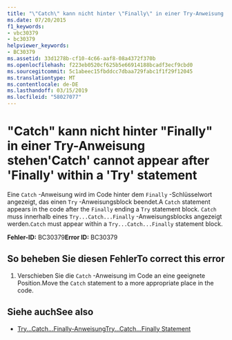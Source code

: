 ```yaml
---
title: "\"Catch\" kann nicht hinter \"Finally\" in einer Try-Anweisung stehen"
ms.date: 07/20/2015
f1_keywords:
- vbc30379
- bc30379
helpviewer_keywords:
- BC30379
ms.assetid: 33d1278b-cf10-4c66-aaf8-08a4372f370b
ms.openlocfilehash: f223eb0520cf625b5e66914188bcadf3ecf9cbd0
ms.sourcegitcommit: 5c1abeec15fbddcc7dbaa729fabc1f1f29f12045
ms.translationtype: MT
ms.contentlocale: de-DE
ms.lasthandoff: 03/15/2019
ms.locfileid: "58027077"
---
```

# <a name="catch-cannot-appear-after-finally-within-a-try-statement"></a><span data-ttu-id="3dc97-102">"Catch" kann nicht hinter "Finally" in einer Try-Anweisung stehen</span><span class="sxs-lookup"><span data-stu-id="3dc97-102">'Catch' cannot appear after 'Finally' within a 'Try' statement</span></span>
<span data-ttu-id="3dc97-103">Eine `Catch` -Anweisung wird im Code hinter dem `Finally` -Schlüsselwort angezeigt, das einen `Try` -Anweisungsblock beendet.</span><span class="sxs-lookup"><span data-stu-id="3dc97-103">A `Catch` statement appears in the code after the `Finally` ending a `Try` statement block.</span></span> <span data-ttu-id="3dc97-104">`Catch` muss innerhalb eines `Try...Catch...Finally` -Anweisungsblocks angezeigt werden.</span><span class="sxs-lookup"><span data-stu-id="3dc97-104">`Catch` must appear within a `Try...Catch...Finally` statement block.</span></span>  
  
 <span data-ttu-id="3dc97-105">**Fehler-ID:** BC30379</span><span class="sxs-lookup"><span data-stu-id="3dc97-105">**Error ID:** BC30379</span></span>  
  
## <a name="to-correct-this-error"></a><span data-ttu-id="3dc97-106">So beheben Sie diesen Fehler</span><span class="sxs-lookup"><span data-stu-id="3dc97-106">To correct this error</span></span>  
  
1.  <span data-ttu-id="3dc97-107">Verschieben Sie die `Catch` -Anweisung im Code an eine geeignete Position.</span><span class="sxs-lookup"><span data-stu-id="3dc97-107">Move the `Catch` statement to a more appropriate place in the code.</span></span>  
  
## <a name="see-also"></a><span data-ttu-id="3dc97-108">Siehe auch</span><span class="sxs-lookup"><span data-stu-id="3dc97-108">See also</span></span>

- [<span data-ttu-id="3dc97-109">Try...Catch...Finally-Anweisung</span><span class="sxs-lookup"><span data-stu-id="3dc97-109">Try...Catch...Finally Statement</span></span>](../../visual-basic/language-reference/statements/try-catch-finally-statement.md)
